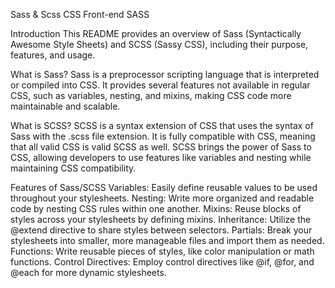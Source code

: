 Sass & Scss
CSS
Front-end
SASS

Introduction
This README provides an overview of Sass (Syntactically Awesome Style Sheets) and SCSS (Sassy CSS), including their purpose, features, and usage.

What is Sass?
Sass is a preprocessor scripting language that is interpreted or compiled into CSS. It provides several features not available in regular CSS, such as variables, nesting, and mixins, making CSS code more maintainable and scalable.

What is SCSS?
SCSS is a syntax extension of CSS that uses the syntax of Sass with the .scss file extension. It is fully compatible with CSS, meaning that all valid CSS is valid SCSS as well. SCSS brings the power of Sass to CSS, allowing developers to use features like variables and nesting while maintaining CSS compatibility.

Features of Sass/SCSS
Variables: Easily define reusable values to be used throughout your stylesheets.
Nesting: Write more organized and readable code by nesting CSS rules within one another.
Mixins: Reuse blocks of styles across your stylesheets by defining mixins.
Inheritance: Utilize the @extend directive to share styles between selectors.
Partials: Break your stylesheets into smaller, more manageable files and import them as needed.
Functions: Write reusable pieces of styles, like color manipulation or math functions.
Control Directives: Employ control directives like @if, @for, and @each for more dynamic stylesheets.
